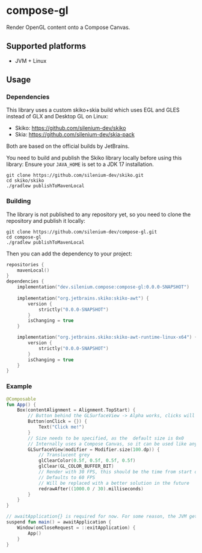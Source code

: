 # compose-gl

Render OpenGL content onto a Compose Canvas.

## Supported platforms

- JVM + Linux

## Usage

### Dependencies

This library uses a custom skiko+skia build which uses EGL and GLES instead of GLX and Desktop GL on Linux:
- Skiko: https://github.com/silenium-dev/skiko
- Skia: https://github.com/silenium-dev/skia-pack

Both are based on the official builds by JetBrains.

You need to build and publish the Skiko library locally before using this library:
Ensure your `JAVA_HOME` is set to a JDK 17 installation.
```shell
git clone https://github.com/silenium-dev/skiko.git
cd skiko/skiko
./gradlew publishToMavenLocal
```

### Building

The library is not published to any repository yet, so you need to clone the repository and publish it locally:

```shell
git clone https://github.com/silenium-dev/compose-gl.git
cd compose-gl
./gradlew publishToMavenLocal
```

Then you can add the dependency to your project:

```kotlin
repositories {
    mavenLocal()
}
dependencies {
    implementation("dev.silenium.compose:compose-gl:0.0.0-SNAPSHOT")
    
    implementation("org.jetbrains.skiko:skiko-awt") {
        version {
            strictly("0.0.0-SNAPSHOT")
        }
        isChanging = true
    }

    implementation("org.jetbrains.skiko:skiko-awt-runtime-linux-x64") {
        version {
            strictly("0.0.0-SNAPSHOT")
        }
        isChanging = true
    }
}
```

### Example

```kotlin
@Composable
fun App() {
    Box(contentAlignment = Alignment.TopStart) {
        // Button behind the GLSurfaceView -> Alpha works, clicks will be passed through
        Button(onClick = {}) {
            Text("Click me!")
        }
        // Size needs to be specified, as the  default size is 0x0
        // Internally uses a Compose Canvas, so it can be used like any other Composable
        GLSurfaceView(modifier = Modifier.size(100.dp)) {
            // Translucent grey
            glClearColor(0.5f, 0.5f, 0.5f, 0.5f)
            glClear(GL_COLOR_BUFFER_BIT)
            // Render with 30 FPS, this should be the time from start of frame n to frame n+1, the internal logic subtracts render time and other delays
            // Defaults to 60 FPS
            // Will be replaced with a better solution in the future
            redrawAfter((1000.0 / 30).milliseconds)
        }
    }
}

// awaitApplication{} is required for now. For some reason, the JVM gets stuck on shutdown, when using application{}.
suspend fun main() = awaitApplication {
    Window(onCloseRequest = ::exitApplication) {
        App()
    }
}
```
